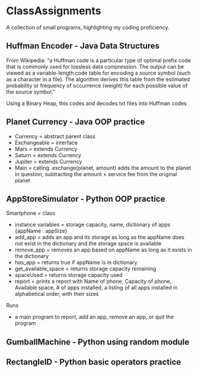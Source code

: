 # ClassAssignments
A collection of small programs, highlighting my coding proficiency.

## Huffman Encoder - Java Data Structures
From Wikipedia: "a Huffman code is a particular type of optimal prefix code that is commonly used for lossless data compression. The output can be viewed as a variable-length code table for encoding a source symbol (such as a character in a file). The algorithm derives this table from the estimated probability or frequency of occurrence (weight) for each possible value of the source symbol."

Using a Binary Heap, this codes and decodes txt files into Huffman codes

## Planet Currency - Java OOP practice
- Currency = abstract parent class
- Exchangeable = interface
- Mars = extends Currency
- Saturn = extends Currency
- Jupiter = extends Currency
- Main = calling .exchange(planet, amount) adds the amount to the planet in question, subtracting the amount + service fee from the original planet

## AppStoreSimulator - Python OOP practice
Smartphone = class
 - instance variables = storage capacity, name, dictionary of apps {appName : appSize}
 - add_app = adds an app and its storage as long as the appName does not exist in the dictionary and the storage space is available
 - remove_app = removes an app based on appName as long as it exists in the dictionary
 - has_app = returns true if appName is in dictionary
 - get_available_space = returns storage capacity remaining
 - spaceUsed = returns storage capacity used
 - report = prints a report with Name of phone, Capacity of phone, Available space, # of apps installed, a listing of all apps installed in alphabetical order, with their sizes

Runs
 - a main program to report, add an app, remove an app, or quit the program

## GumballMachine - Python using random module

## RectangleID - Python basic operators practice
